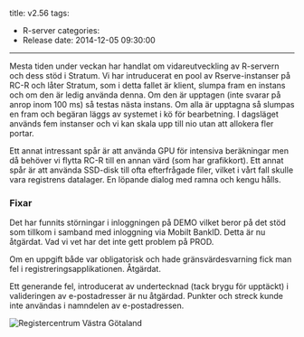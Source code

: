title: v2.56
tags:
  - R-server
categories:
  - Release
date: 2014-12-05 09:30:00
---
Mesta tiden under veckan har handlat om vidareutveckling av R-servern och dess stöd i Stratum. Vi har intruducerat en pool av Rserve-instanser på RC-R och låter Stratum, som i detta fallet är klient, slumpa fram en instans och om den är ledig använda denna. Om den är upptagen (inte svarar på anrop inom 100 ms) så testas nästa instans. Om alla är upptagna så slumpas en fram och begäran läggs av systemet i kö för bearbetning. I dagsläget används fem instanser och vi kan skala upp till nio utan att allokera fler portar.

Ett annat intressant spår är att använda GPU för intensiva beräkningar men då behöver vi flytta RC-R till en annan värd (som har grafikkort). Ett annat spår är att använda SSD-disk till ofta efterfrågade filer, vilket i vårt fall skulle vara registrens datalager. En löpande dialog med ramna och kengu hålls.

### Fixar
Det har funnits störningar i inloggningen på DEMO vilket beror på det stöd som tillkom i samband med inloggning via Mobilt BankID. Detta är nu åtgärdat. Vad vi vet har det inte gett problem på PROD.

Om en uppgift både var obligatorisk och hade gränsvärdesvarning fick man fel i registreringsapplikationen. Åtgärdat.

Ett generande fel, introducerat av undertecknad (tack brygu för upptäckt) i valideringen av e-postadresser är nu åtgärdad. Punkter och streck kunde inte användas i namndelen av e-postadressen.

![Registercentrum Västra Götaland](http://demo.registercentrum.se/Images/HeadLogoRC.png)